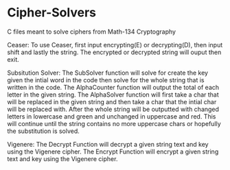 # Cipher-Solvers
C files meant to solve ciphers from Math-134 Cryptography

Ceaser:
To use Ceaser, first input encrypting(E) or decrypting(D), then input shift and lastly the string. The encrypted or decrypted string will ouput then exit.

Subsitution Solver:
The SubSolver function will solve for create the key given the intial word in the code then solve for the whole string that is written in the code.
The AlphaCounter function will output the total of each letter in the given string.
The AlphaSolver function will first take a char that will be replaced in the given string and then take a char that the intial char will be replaced with. After the whole string will be outputted with changed letters in lowercase and green and unchanged in uppercase and red. This will continue until the string contains no more uppercase chars or hopefully the substitution is solved.

Vigenere:
The Decrypt Function will decrypt a given string text and key using the Vigenere cipher.
The Encrypt Function will encrypt a given string text and key using the Vigenere cipher.
